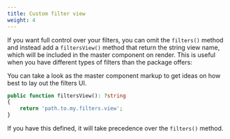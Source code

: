 ```yaml
---
title: Custom filter view
weight: 4
---
```


If you want full control over your filters, you can omit the `filters()` method and instead add a `filtersView()` method that return the string view name, which will be included in the master component on render. This is useful when you have different types of filters than the package offers:

You can take a look as the master component markup to get ideas on how best to lay out the filters UI.

```php
public function filtersView(): ?string
{
    return 'path.to.my.filters.view';
}
```

If you have this defined, it will take precedence over the `filters()` method.
